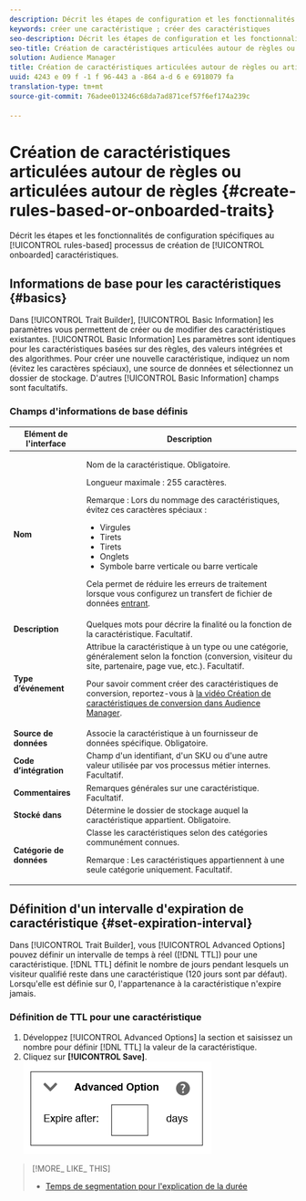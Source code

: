 ```yaml
---
description: Décrit les étapes de configuration et les fonctionnalités spécifiques au processus de création de caractéristiques basé sur des règles et intégrées.
keywords: créer une caractéristique ; créer des caractéristiques
seo-description: Décrit les étapes de configuration et les fonctionnalités spécifiques au processus de création de caractéristiques basé sur des règles et intégrées.
seo-title: Création de caractéristiques articulées autour de règles ou articulées autour de règles
solution: Audience Manager
title: Création de caractéristiques articulées autour de règles ou articulées autour de règles
uuid: 4243 e 09 f -1 f 96-443 a -864 a-d 6 e 6918079 fa
translation-type: tm+mt
source-git-commit: 76adee013246c68da7ad871cef57f6ef174a239c

---
```



# Création de caractéristiques articulées autour de règles ou articulées autour de règles {#create-rules-based-or-onboarded-traits}

Décrit les étapes et les fonctionnalités de configuration spécifiques au [!UICONTROL rules-based] processus de création de [!UICONTROL onboarded] caractéristiques.

<!-- c_tb_rules_traits.xml -->

## Informations de base pour les caractéristiques {#basics}

Dans [!UICONTROL Trait Builder], [!UICONTROL Basic Information] les paramètres vous permettent de créer ou de modifier des caractéristiques existantes. [!UICONTROL Basic Information] Les paramètres sont identiques pour les caractéristiques basées sur des règles, des valeurs intégrées et des algorithmes. Pour créer une nouvelle caractéristique, indiquez un nom (évitez les caractères spéciaux), une source de données et sélectionnez un dossier de stockage. D'autres [!UICONTROL Basic Information] champs sont facultatifs.

<!-- c_tb_basics.xml -->

### Champs d'informations de base définis

<table id="table_42AEC7A5B22346C5BB996D2D36C56229"> 
 <thead> 
  <tr> 
   <th colname="col1" class="entry"> Elément de l'interface </th> 
   <th colname="col2" class="entry"> Description </th> 
  </tr> 
 </thead>
 <tbody> 
  <tr> 
   <td colname="col1"> <b><span class="uicontrol"> Nom</span></b> </td> 
   <td colname="col2"> <p>Nom de la caractéristique. Obligatoire. </p> <p>Longueur maximale : 255 caractères. </p> <p> <p>Remarque : Lors du nommage des caractéristiques, évitez ces caractères spéciaux : 
      <ul id="ul_AB38A333F21A4AA9B5656CBA69BA65E3"> 
       <li id="li_0E5033B540BC41E799075845388E85A7">Virgules </li> 
       <li id="li_B1A6C3E3FB98473A91E4675EE09460F0">Tirets </li> 
       <li id="li_579302FE34B64FE0AE3C751012839229">Tirets </li> 
       <li id="li_44890F738CC64E449CC2545D701ECBC7">Onglets </li> 
       <li id="li_C203837501A94342923C99A7DAD1ED61">Symbole barre verticale ou barre verticale </li> 
      </ul> </p> </p> <p>Cela permet de réduire les erreurs de traitement lorsque vous configurez un transfert de fichier de données <a href="../../integration/sending-audience-data/batch-data-transfer-explained/inbound-file-contents.md"> entrant</a>. </p> </td> 
  </tr> 
  <tr> 
   <td colname="col1"> <b><span class="uicontrol"> Description</span></b> </td> 
   <td colname="col2"> Quelques mots pour décrire la finalité ou la fonction de la caractéristique. Facultatif. </td> 
  </tr> 
  <tr> 
   <td colname="col1"> <b><span class="uicontrol"> Type d’événement</span></b> </td> 
   <td colname="col2"> Attribue la caractéristique à un type ou une catégorie, généralement selon la fonction (conversion, visiteur du site, partenaire, page vue, etc.). Facultatif. <p> Pour savoir comment créer des caractéristiques de conversion, reportez-vous à <a href="https://docs.adobe.com/content/help/en/audience-manager-learn/tutorials/build-and-manage-audiences/traits-and-segments/creating-conversion-traits.html">la vidéo Création de caractéristiques de conversion dans Audience Manager</a>. </p></td> 
  </tr> 
  <tr> 
   <td colname="col1"> <b><span class="uicontrol"> Source de données</span></b> </td> 
   <td colname="col2"> Associe la caractéristique à un fournisseur de données spécifique. Obligatoire. </td> 
  </tr> 
  <tr> 
   <td colname="col1"> <b><span class="uicontrol"> Code d’intégration</span></b> </td> 
   <td colname="col2"> Champ d'un identifiant, d'un SKU ou d'une autre valeur utilisée par vos processus métier internes. Facultatif. </td> 
  </tr> 
  <tr> 
   <td colname="col1"> <b><span class="uicontrol"> Commentaires</span></b> </td> 
   <td colname="col2"> Remarques générales sur une caractéristique. Facultatif. </td> 
  </tr> 
  <tr> 
   <td colname="col1"> <b><span class="uicontrol"> Stocké dans</span></b> </td> 
   <td colname="col2"> Détermine le dossier de stockage auquel la caractéristique appartient. Obligatoire. </td> 
  </tr> 
  <tr> 
   <td colname="col1"> <b><span class="uicontrol"> Catégorie de données</span></b> </td> 
   <td colname="col2"> Classe les caractéristiques selon des catégories communément connues. <p>Remarque : Les caractéristiques appartiennent à une seule catégorie uniquement. Facultatif. </p> </td> 
  </tr> 
 </tbody> 
</table>

## Définition d'un intervalle d'expiration de caractéristique {#set-expiration-interval}

Dans [!UICONTROL Trait Builder], vous [!UICONTROL Advanced Options] pouvez définir un intervalle de temps à réel ([!DNL TTL]) pour une caractéristique. [!DNL TTL] définit le nombre de jours pendant lesquels un visiteur qualifié reste dans une caractéristique (120 jours sont par défaut). Lorsqu'elle est définie sur 0, l'appartenance à la caractéristique n'expire jamais.

<!-- t_tb_ttl.xml -->

### Définition de TTL pour une caractéristique

1. Développez [!UICONTROL Advanced Options] la section et saisissez un nombre pour définir [!DNL TTL] la valeur de la caractéristique.
2. Cliquez sur **[!UICONTROL Save]**.
   ![](assets/TTL.png)

>[!MORE_ LIKE_ THIS]
>
>* [Temps de segmentation pour l'explication de la durée](../../features/traits/segment-ttl-explained.md)

